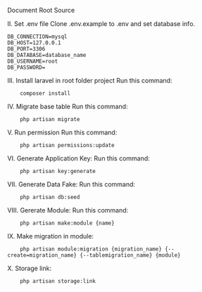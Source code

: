 Document Root Source

II. Set .env file
    Clone .env.example to .env and set database info.
    
    DB_CONNECTION=mysql
    DB_HOST=127.0.0.1
    DB_PORT=3306
    DB_DATABASE=database_name
    DB_USERNAME=root
    DB_PASSWORD=
    
III. Install laravel in root folder project Run this command:

        composer install

IV. Migrate base table Run this command:

        php artisan migrate

V. Run permission Run this command:

        php artisan permissions:update

VI. Generate Application Key:
    Run this command:

        php artisan key:generate

VII. Generate Data Fake:
    Run this command:

        php artisan db:seed
        
VIII. Gererate Module:
    Run this command:
        
        php artisan make:module {name}
        
IX. Make migration in module:

        php artisan module:migration {migration_name} {--create=migration_name} {--tablemigration_name} {module}
        
X. Storage link:

        php artisan storage:link
